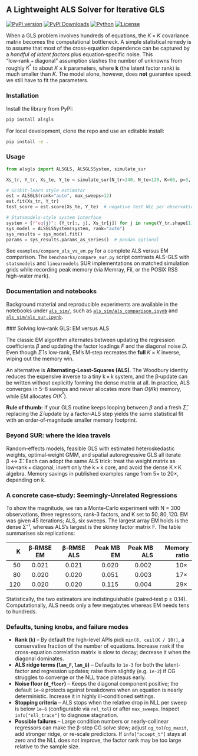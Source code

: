 ## A Lightweight ALS Solver for Iterative GLS

[![PyPI version](https://img.shields.io/pypi/v/alsgls.svg)](https://pypi.org/project/alsgls/)
[![PyPI Downloads](https://static.pepy.tech/badge/alsgls)](https://pepy.tech/projects/alsgls)
[![Python](https://img.shields.io/badge/dynamic/toml?url=https://raw.githubusercontent.com/finite-sample/alsgls/main/pyproject.toml&query=$.project.requires-python&label=Python)](https://github.com/finite-sample/alsgls)
[![License](https://img.shields.io/badge/dynamic/toml?url=https://raw.githubusercontent.com/finite-sample/alsgls/main/pyproject.toml&query=$.project.license.text&label=License)](https://opensource.org/licenses/MIT)


When a GLS problem involves hundreds of equations, the $K × K$ covariance matrix becomes the computational bottleneck.  A simple statistical remedy is to assume that most of the cross‑equation dependence can be captured by a *handful of latent factors* plus equation‑specific noise.  This “low‑rank + diagonal” assumption slashes the number of unknowns from roughly $K^²$ to about $K×k$ parameters, where **k** (the latent factor rank) is much smaller than $K$.  The model alone, however, does **not** guarantee speed: we still have to fit the parameters.

### Installation

Install the library from PyPI:

```bash
pip install alsgls
```

For local development, clone the repo and use an editable install:

```bash
pip install -e .
```

### Usage

```python
from alsgls import ALSGLS, ALSGLSSystem, simulate_sur

Xs_tr, Y_tr, Xs_te, Y_te = simulate_sur(N_tr=240, N_te=120, K=60, p=3, k=4)

# Scikit-learn style estimator
est = ALSGLS(rank="auto", max_sweeps=12)
est.fit(Xs_tr, Y_tr)
test_score = est.score(Xs_te, Y_te)  # negative test NLL per observation

# Statsmodels-style system interface
system = {f"eq{j}": (Y_tr[:, j], Xs_tr[j]) for j in range(Y_tr.shape[1])}
sys_model = ALSGLSSystem(system, rank="auto")
sys_results = sys_model.fit()
params = sys_results.params_as_series()  # pandas optional
```

See `examples/compare_als_vs_em.py` for a complete ALS versus EM comparison. The
`benchmarks/compare_sur.py` script contrasts ALS-GLS with `statsmodels` and
`linearmodels` SUR implementations on matched simulation grids while recording
peak memory (via Memray, Fil, or the POSIX RSS high-water mark).

### Documentation and notebooks

Background material and reproducible experiments are available in the notebooks under [`als_sim/`](als_sim/), such as [`als_sim/als_comparison.ipynb`](als_sim/als_comparison.ipynb) and [`als_sim/als_sur.ipynb`](als_sim/als_sur.ipynb).

### Solving low‑rank GLS: EM versus ALS

The classic EM algorithm alternates between updating the regression coefficients $\beta$ and updating the factor loadings $F$ and the diagonal noise $D$.  Even though $\hat{\Sigma}$ is low‑rank, EM’s M‑step recreates the **full** $K × K$ inverse, wiping out the memory win.

An alternative is **Alternating‑Least‑Squares (ALS)**. The Woodbury identity reduces the expensive inverse to a tiny k × k system, and the β‑update can be written without explicitly forming the dense matrix at all.  In practice, ALS converges in 5–6 sweeps and never allocates more than $O(K k)$ memory, while EM allocates $O(K^²)$.

**Rule of thumb:** if your GLS routine keeps looping between $\beta$ and a fresh $\hat{\Sigma}$, replacing the $\hat{\Sigma}$‑update by a factor‑ALS step yields the same statistical fit with an order‑of‑magnitude smaller memory footprint.

### Beyond SUR: where the idea travels

Random‑effects models, feasible GLS with estimated heteroskedastic weights, optimal‑weight GMM, and spatial autoregressive GLS all iterate β ↔ Σ̂.  Each can adopt the same ALS trick: treat the weight matrix as low‑rank + diagonal, invert only the k × k core, and avoid the dense K × K algebra.  Memory savings in published examples range from 5× to 20×, depending on k.

### A concrete case‑study: Seemingly‑Unrelated Regressions

To show the magnitude, we ran a Monte‑Carlo experiment with N = 300 observations, three regressors, rank‑3 factors, and K set to 50, 80, 120.  EM was given 45 iterations; ALS, six sweeps.  The largest array EM holds is the dense Σ⁻¹, whereas ALS’s largest is the skinny factor matrix F.  The table summarises six replications:

|   K | β‑RMSE EM | β‑RMSE ALS | Peak MB EM | Peak MB ALS | Memory ratio |
| --: | :-------: | :--------: | ---------: | ----------: | -----------: |
|  50 |   0.021   |    0.021   |     0.020  |      0.002  |         10×  |
|  80 |   0.020   |    0.020   |     0.051  |      0.003  |         17×  |
| 120 |   0.020   |    0.020   |     0.115  |      0.004  |         29×  |

Statistically, the two estimators are indistinguishable (paired‑test p ≥ 0.14).  Computationally, ALS needs only a few megabytes whereas EM needs tens to hundreds.

### Defaults, tuning knobs, and failure modes

- **Rank (`k`)** – By default the high-level APIs pick `min(8, ceil(K / 10))`, a
  conservative fraction of the number of equations. Increase `rank` if the
  cross-equation correlation matrix is slow to decay; decrease it when the
  diagonal dominates.
- **ALS ridge terms (`lam_F`, `lam_B`)** – Defaults to `1e-3` for both the
  latent-factor and regression updates; raise them slightly (e.g. `1e-2`) if CG
  struggles to converge or the NLL trace plateaus early.
- **Noise floor (`d_floor`)** – Keeps the diagonal component positive; the
  default `1e-8` protects against breakdowns when an equation is nearly
  deterministic. Increase it in highly ill-conditioned settings.
- **Stopping criteria** – ALS stops when the relative drop in NLL per sweep is
  below `1e-6` (configurable via `rel_tol`) or after `max_sweeps`. Inspect
  `info["nll_trace"]` to diagnose stagnation.
- **Possible failures** – Large condition numbers or nearly-collinear regressors
  can make the β-step CG solve slow; adjust `cg_tol`/`cg_maxit`, add stronger
  ridge, or re-scale predictors. If `info["accept_t"]` stays at zero and the
  NLL does not improve, the factor rank may be too large relative to the sample
  size.

